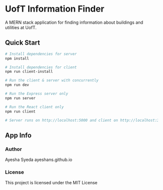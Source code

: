 # UofT Information Finder

A MERN stack application for finding information about buildings and utilities at UofT.

## Quick Start

``` bash
# Install dependencies for server
npm install

# Install dependencies for client
npm run client-install

# Run the client & server with concurrently
npm run dev

# Run the Express server only
npm run server

# Run the React client only
npm run client

# Server runs on http://localhost:5000 and client on http://localhost:3000
```

## App Info

### Author

Ayesha Syeda
ayeshans.github.io

### License

This project is licensed under the MIT License
